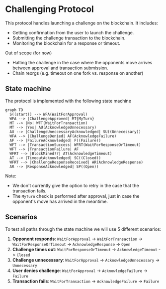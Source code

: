 # Challenging Protocol

This protocol handles launching a challenge on the blockchain. It includes:

- Getting confirmation from the user to launch the challenge.
- Submitting the challenge transaction to the blockchain.
- Monitoring the blockchain for a response or timeout.

Out of scope (for now)

- Halting the challenge in the case where the opponents move arrives between approval and transaction submission.
- Chain reorgs (e.g. timeout on one fork vs. response on another)

## State machine

The protocol is implemented with the following state machine

```mermaid
graph TD
  S((start)) --> WFA(WaitForApproval)
  WFA --> |ChallengeApproved| MT{MyTurn}
  MT --> |No| WFT(WaitForTransaction)
  MT --> |Yes| AU(AcknowledgeUnnecessary)
  AU --> |ChallengeUneccessaryAcknowledged| SU((Unnecessary))
  WFA --> |ChallengeDenied| AF(AcknowledgeFailure)
  AF --> |FailureAcknowledged| F((Failure))
  WFT --> |TransactionSuccess| WFRT(WaitForResponseOrTimeout)
  WFT --> |TransactionFailure| AF
  WFRT --> |BlockMined??| AT(AcknowledgeTimeout)
  AT --> |TimeoutAcknowledged| SC((Closed))
  WFRT --> |ChallengeResponseReceived| AR(AcknowledgeResponse)
  AR --> |ResponseAcknowledged| SP((Open))
```

Note:

- We don't currently give the option to retry in the case that the transaction fails.
- The `MyTurn` check is performed after approval, just in case the opponent's move has arrived in the meantime.

## Scenarios

To test all paths through the state machine we will use 5 different scenarios:

1. **Opponent responds**: `WaitForApproval` -> `WaitForTransaction` -> `WaitForResponseOrTimeout`
   -> `AcknowledgeResponse` -> `Open`
2. **Challenge times out**: `WaitForResponseOrTimeout` -> `AcknowledgeTimeout` -> `Closed`
3. **Challenge unnecessary**: `WaitForApproval` -> `AcknowledgeUnnecessary` -> `Unnecessary`
4. **User denies challenge**: `WaitForApproval` -> `AcknowledgeFailure` -> `Failure`
5. **Transaction fails**: `WaitForTransaction` -> `AcknowledgeFailure` -> `Failure`
